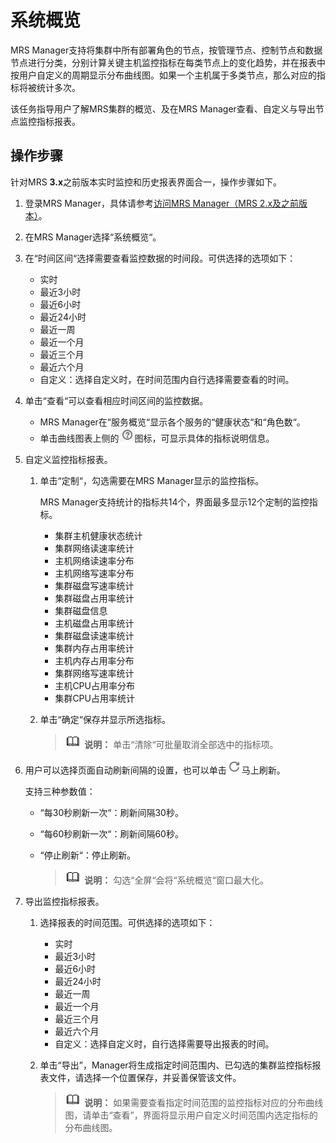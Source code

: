 # 系统概览<a name="mrs_01_0107"></a>

MRS Manager支持将集群中所有部署角色的节点，按管理节点、控制节点和数据节点进行分类，分别计算关键主机监控指标在每类节点上的变化趋势，并在报表中按用户自定义的周期显示分布曲线图。如果一个主机属于多类节点，那么对应的指标将被统计多次。

该任务指导用户了解MRS集群的概览、及在MRS Manager查看、自定义与导出节点监控指标报表。

## 操作步骤<a name="zh-cn_topic_0134397466_section13847123618347"></a>

针对MRS  **3.x**之前版本实时监控和历史报表界面合一，操作步骤如下。

1.  登录MRS Manager，具体请参考[访问MRS Manager（MRS 2.x及之前版本）](访问MRS-Manager（MRS-2-x及之前版本）.md)。
2.  在MRS Manager选择“系统概览“。
3.  在“时间区间“选择需要查看监控数据的时间段。可供选择的选项如下：
    -   实时
    -   最近3小时
    -   最近6小时
    -   最近24小时
    -   最近一周
    -   最近一个月
    -   最近三个月
    -   最近六个月
    -   自定义：选择自定义时，在时间范围内自行选择需要查看的时间。

4.  单击“查看“可以查看相应时间区间的监控数据。
    -   MRS Manager在“服务概览“显示各个服务的“健康状态“和“角色数“。
    -   单击曲线图表上侧的![](figures/icon_mrs_question.png)图标，可显示具体的指标说明信息。

5.  自定义监控指标报表。
    1.  单击“定制“，勾选需要在MRS Manager显示的监控指标。

        MRS Manager支持统计的指标共14个，界面最多显示12个定制的监控指标。

        -   集群主机健康状态统计
        -   集群网络读速率统计
        -   主机网络读速率分布
        -   主机网络写速率分布
        -   集群磁盘写速率统计
        -   集群磁盘占用率统计
        -   集群磁盘信息
        -   主机磁盘占用率统计
        -   集群磁盘读速率统计
        -   集群内存占用率统计
        -   主机内存占用率分布
        -   集群网络写速率统计
        -   主机CPU占用率分布
        -   集群CPU占用率统计

    2.  单击“确定“保存并显示所选指标。

        >![](public_sys-resources/icon-note.gif) **说明：** 
        >单击“清除“可批量取消全部选中的指标项。


6.  用户可以选择页面自动刷新间隔的设置，也可以单击![](figures/icon_mrs_fresh_R-10.png)马上刷新。

    支持三种参数值：

    -   “每30秒刷新一次“：刷新间隔30秒。
    -   “每60秒刷新一次“：刷新间隔60秒。
    -   “停止刷新“：停止刷新。

        >![](public_sys-resources/icon-note.gif) **说明：** 
        >勾选“全屏“会将“系统概览“窗口最大化。


7.  导出监控指标报表。
    1.  选择报表的时间范围。可供选择的选项如下：
        -   实时
        -   最近3小时
        -   最近6小时
        -   最近24小时
        -   最近一周
        -   最近一个月
        -   最近三个月
        -   最近六个月
        -   自定义：选择自定义时，自行选择需要导出报表的时间。

    2.  单击“导出”，Manager将生成指定时间范围内、已勾选的集群监控指标报表文件，请选择一个位置保存，并妥善保管该文件。

        >![](public_sys-resources/icon-note.gif) **说明：** 
        >如果需要查看指定时间范围的监控指标对应的分布曲线图，请单击“查看”，界面将显示用户自定义时间范围内选定指标的分布曲线图。



